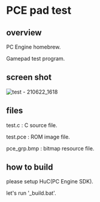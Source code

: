# PCE pad test

## overview

PC Engine homebrew.

Gamepad test program.

## screen shot

![test - 210622_1618](https://user-images.githubusercontent.com/5597377/122889060-6c859a80-d37d-11eb-9dff-c0f69c2fcc89.png)

## files

test.c : C source file.

test.pce : ROM image file.

pce_grp.bmp : bitmap resource file.

## how to build

please setup HuC(PC Engine SDK).

let's run '_build.bat'.
